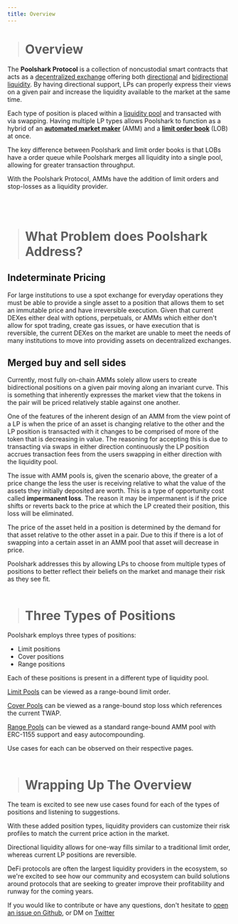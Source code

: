 ```yaml
---
title: Overview
---
```

># Overview

The **Poolshark Protocol** is a collection of noncustodial smart contracts that acts as a [decentralized exchange](glossary/##DEX) offering both [directional](glossary/##directional-automated-market-maker) and [bidirectional liquidity](glossary/##bidirectional-automated-market-maker). By having directional support, LPs can properly express their views on a given pair and increase the liquidity available to the market at the same time.  

Each type of position is placed within a [liquidity pool](glossary/##liquidity-pool) and transacted with via swapping. Having multiple LP types allows Poolshark to function as a hybrid of an [**automated market maker**](glossary/##automated-market-maker) (AMM) and a [**limit order book**](glossary/##limit-order-book) (LOB) at once.

The key difference between Poolshark and limit order books is that LOBs have a order queue while Poolshark merges all liquidity into a single pool, allowing for greater transaction throughput.

With the Poolshark Protocol, AMMs have the addition of limit orders and stop-losses as a liquidity provider.

<!-- [picture here difference between BDAMM and DAMM] -->
<br/><br/>
># **What Problem does Poolshark Address?**

## **Indeterminate Pricing**

For large institutions to use a spot exchange for everyday operations they must be able to provide a single asset to a position that allows them to set an immutable price and have irreversible execution. Given that current DEXes either deal with options, perpetuals, or AMMs which either don't allow for spot trading, create gas issues, or have execution that is reversible, the current DEXes on the market are unable to meet the needs of many institutions to move into providing assets on decentralized exchanges.

## **Merged buy and sell sides**

Currently, most fully on-chain AMMs solely allow users to create bidirectional positions on a given pair moving along an invariant curve. This is something that inherently expresses the market view that the tokens in the pair will be priced relatively stable against one another.

One of the features of the inherent design of an AMM from the view point of a LP is when the price of an asset is changing relative to the other and the LP position is transacted with it changes to be comprised of more of the token that is decreasing in value. The reasoning for accepting this is due to transacting via swaps in either direction continuously the LP position accrues transaction fees from the users swapping in either direction with the liquidity pool.

The issue with AMM pools is, given the scenario above, the greater of a price change the less the user is receiving relative to what the value of the assets they initially deposited are worth. This is a type of opportunity cost called **impermanent loss**. The reason it may be impermanent is if the price shifts or reverts back to the price at which the LP created their position, this loss will be eliminated. 

The price of the asset held in a position is determined by the demand for that asset relative to the other asset in a pair. Due to this if there is a lot of swapping into a certain asset in an AMM pool that asset will decrease in price.

Poolshark addresses this by allowing LPs to choose from multiple types of positions to better reflect their beliefs on the market and manage their risk as they see fit.
<br/><br/>
># **Three Types of Positions**

Poolshark employs three types of positions:

- Limit positions
- Cover positions
- Range positions

Each of these positions is present in a different type of liquidity pool.

[Limit Pools](limit-pools) can be viewed as a range-bound limit order.

[Cover Pools](cover-pools) can be viewed as a range-bound stop loss which references the current TWAP.

[Range Pools](range-pools) can be viewed as a standard range-bound AMM pool with ERC-1155 support and easy autocompounding.

Use cases for each can be observed on their respective pages.
<br/><br/>
># **Wrapping Up The Overview**

The team is excited to see new use cases found for each of the types of positions and listening to suggestions. 

With these added position types, liquidity providers can customize their risk profiles to match the current price action in the market.

Directional liquidity</em> allows for one-way fills similar to a traditional limit order, whereas current LP positions are reversible.

DeFi protocols are often the largest liquidity providers in the ecosystem, so we're excited to see how our community and ecosystem can build solutions around protocols that are seeking to greater improve their profitability and runway for the coming years.

If you would like to contribute or have any questions, don't hesitate to [open an issue on Github](https://github.com/poolsharks-protocol/docs/issues), or DM on [Twitter](https://twitter.com/PoolsharkLabs)

<br/><br/><br/>
